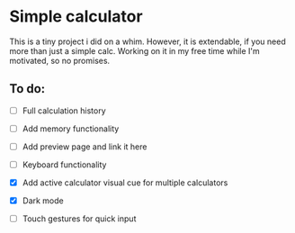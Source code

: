 # Simple calculator

This is a tiny project i did on a whim. However, it is extendable, if you need more than just a simple calc.
Working on it in my free time while I'm motivated, so no promises.

## To do:
- [ ] Full calculation history
- [ ] Add memory functionality
- [ ] Add preview page and link it here
- [ ] Keyboard functionality
- [x] Add active calculator visual cue for multiple calculators
- [x] Dark mode
- [ ] Touch gestures for quick input


